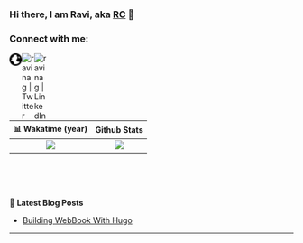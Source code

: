 ### Hi there, I am Ravi, aka [RC](https://ravi.chamarthy.dev) 👋

### Connect with me:

[<img align="left" alt="ravi.chamarthy.dev" width="22px" src="https://raw.githubusercontent.com/iconic/open-iconic/master/svg/globe.svg" />][website]
[<img align="left" alt="ravinag | Twitter" width="22px" src="https://cdn.jsdelivr.net/npm/simple-icons@v3/icons/twitter.svg" />][twitter]
[<img align="left" alt="ravinag | LinkedIn" width="22px" src="https://cdn.jsdelivr.net/npm/simple-icons@v3/icons/linkedin.svg" />][linkedin]

<br />
<br />
<br />

|📊  Wakatime (year) 	| Github Stats 	| 
|:--------------:|:-----------------:|
| ![](https://wakatime.com/share/@rchamarthy/e0ac754e-25ef-4a0b-8db5-c764d1604f7e.svg)     	|    ![](https://github-readme-stats.vercel.app/api?username=rchamarthy&show_icons=true&include_all_commits=true&count_private=true)       	|    

<br />
<br />
<br />

📕 **Latest Blog Posts**
<!-- BLOG-POST-LIST:START -->
- [Building WebBook With Hugo](https://ravi.chamarthy.dev/post/building-webbook/)
<!-- BLOG-POST-LIST:END -->

---

[website]: https://ravi.chamarthy.dev
[twitter]: https://twitter.com/ravinag
[linkedin]: https://linkedin.com/in/ravinag
